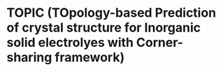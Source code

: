 # TOPIC (<b>TO</b>pology-based Prediction of crystal structure for Inorganic solid electrolyes with Corner-sharing framework)
